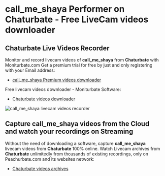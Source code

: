 # call_me_shaya Performer on Chaturbate - Free LiveCam videos downloader

## Chaturbate Live Videos Recorder

Monitor and record livecam videos of **call_me_shaya** from **Chaturbate** with Moniturbate.com
Get a premium trial for free by just and only registering with your Email address:
* [call_me_shaya Premium videos downloader](https://moniturbate.com/request-demo-licence-key.html)

Free livecam videos downloader - Moniturbate Software:
* [Chaturbate videos downloader](https://moniturbate.com/moniturbate-download-software.html)

![call_me_shaya livecam videos recorder](https://peachurnet.com/templates/moniturbate-software.png)


## Capture call_me_shaya videos from the Cloud and watch your recordings on Streaming

Without the need of downloading a software, capture **call_me_shaya** livecam videos from **Chaturbate** 100% online.
Watch Livecam archives from **Chaturbate** unlimitedly from thousands of existing recordings, only on Peachurbate.com and its websites network:
* [Chaturbate videos archives](https://peachurnet.com/)